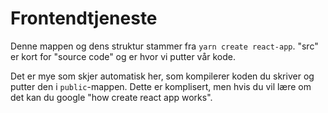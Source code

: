 # Frontendtjeneste

Denne mappen og dens struktur stammer fra `yarn create react-app`. "src" er kort for "source code" og er hvor vi putter vår kode.

Det er mye som skjer automatisk her, som kompilerer koden du skriver og putter den i `public`-mappen. Dette er komplisert, men hvis du vil lære om det kan du google "how create react app works".
